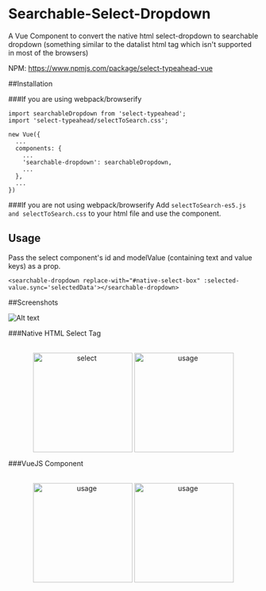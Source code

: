 # Searchable-Select-Dropdown
A Vue Component to convert the native html select-dropdown to searchable dropdown (something similar to the datalist html tag which isn't supported in most of the browsers)

NPM: https://www.npmjs.com/package/select-typeahead-vue

##Installation

###If you are using webpack/browserify

```
import searchableDropdown from 'select-typeahead';
import 'select-typeahead/selectToSearch.css';

new Vue({
  ...
  components: {
    ...
    'searchable-dropdown': searchableDropdown,
    ...
  },
  ...
})
```

###If you are not using webpack/browserify
Add `selectToSearch-es5.js and selectToSearch.css` to your html file and use the component.


## Usage
Pass the select component's id and modelValue (containing text and value keys) as a prop.

`<searchable-dropdown replace-with="#native-select-box" :selected-value.sync='selectedData'></searchable-dropdown>`

##Screenshots


![Alt text](images/example_code.png?raw=true "Example Code")

###Native HTML Select Tag
<p align="center">
  <br>
  <img align="top" width="200" src="images/native.png?raw=true" alt="select">
  <img align="top" width="200" src="images/native-opened.png?raw=true" alt="usage">
</p>

###VueJS Component
<p align="center">
  <br>
  <img align="top" width="200" src="images/usage.png?raw=true" alt="usage">
  <img align="top" width="200" style="vertical-align:top" src="images/typeahead.png?raw=true" alt="usage">
</p>
